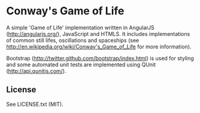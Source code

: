 Conway's Game of Life
===

A simple 'Game of Life' implementation written in AngularJS 
(http://angularjs.org/), JavaScript and HTMLS. It includes implementations 
of common still lifes, oscillations and spaceships (see 
http://en.wikipedia.org/wiki/Conway's_Game_of_Life for more information).

Bootstrap (http://twitter.github.com/bootstrap/index.html) is used for 
styling and some automated unit tests are implemented using QUnit
(http://api.qunitjs.com/). 

License
---
See LICENSE.txt (MIT).
